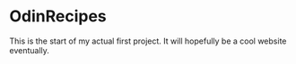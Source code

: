 # OdinRecipes
This is the start of my actual first project. 
It will hopefully be a cool website eventually. 
